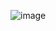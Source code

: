 
![image](https://github.com/SanjithaSan19/50-Day-coding-challenge/assets/123493149/21017864-2412-4551-b9a7-c797fb3f6daf)
